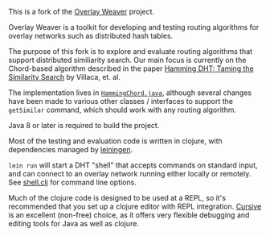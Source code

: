 This is a fork of the [Overlay Weaver](https://github.com/shudo/overlayweaver) project.

Overlay Weaver is a toolkit for developing and testing routing algorithms for overlay networks
such as distributed hash tables.

The purpose of this fork is to explore and evaluate routing algorithms that support
distributed similiarity search.  Our main focus is currently on the Chord-based
algorithm described in the paper [Hamming DHT: Taming the Similarity Search](http://ce-resd.facom.ufms.br/sbrc/2012/ST4_2.pdf)
by Villaca, et. al.

The implementation lives in [`HammingChord.java`](https://github.com/mine-code/overlayweaver/blob/hamming-dht/src/ow/routing/chord/HammingChord.java),
although several changes have been made to various other classes / interfaces to support the
`getSimilar` command, which should work with any routing algorithm.

Java 8 or later is required to build the project.

Most of the testing and evaluation code is written in clojure, with dependencies managed by
[leiningen](http://leiningen.org/).  

`lein run` will start a DHT "shell" that accepts commands on standard input, and can connect to
an overlay network running either locally or remotely.  
See [shell.clj](https://github.com/mine-code/overlayweaver/blob/hamming-dht/clj/src/hamming_dht/shell.clj) 
for command line options.
 
Much of the clojure code is designed to be used at a REPL, so it's recommended that you set up a
clojure editor with REPL integration.  [Cursive](http://cursive-ide.com) is an excellent (non-free)
choice, as it offers very flexible debugging and editing tools for Java as well as clojure.